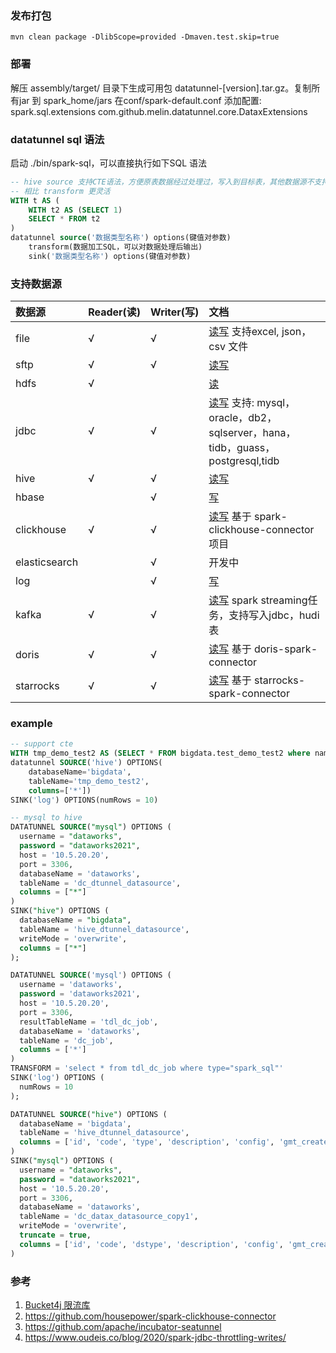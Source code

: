 ### 发布打包
```
mvn clean package -DlibScope=provided -Dmaven.test.skip=true
```

### 部署

解压 assembly/target/ 目录下生成可用包 datatunnel-[version].tar.gz。复制所有jar 到 spark_home/jars 
在conf/spark-default.conf 添加配置: spark.sql.extensions com.github.melin.datatunnel.core.DataxExtensions

### datatunnel sql 语法

启动 ./bin/spark-sql，可以直接执行如下SQL 语法

```sql
-- hive source 支持CTE语法，方便原表数据经过处理过，写入到目标表，其他数据源不支持CTE 语法。
-- 相比 transform 更灵活
WITH t AS (
    WITH t2 AS (SELECT 1)
    SELECT * FROM t2
)
datatunnel source('数据类型名称') options(键值对参数) 
    transform(数据加工SQL，可以对数据处理后输出)
    sink('数据类型名称') options(键值对参数)
```

### 支持数据源

| 数据源           | Reader(读) | Writer(写)    | 文档                                                                               |
|:--------------|:----------| :------      |:---------------------------------------------------------------------------------|
| file          | √         | √            | [读写](doc/file.md) 支持excel, json，csv 文件                                           |
| sftp          | √         | √            | [读写](doc/sftp.md)                                                                |
| hdfs          | √         |              | [读](doc/hdfs.md)                                                                 |
| jdbc          | √         | √            | [读写](doc/jdbc.md) 支持: mysql，oracle，db2，sqlserver，hana，tidb，guass，postgresql,tidb |
| hive          | √         | √            | [读写](doc/hive.md)                                                                |
| hbase         |           | √            | [写](doc/hbase.md)                                                                |
| clickhouse    | √         | √            | [读写](doc/clickhouse.md) 基于 spark-clickhouse-connector 项目                         |
| elasticsearch |           | √            | 开发中                                                                              |
| log           |           | √            | [写](doc/log.md)                                                                  |
| kafka         | √         | √            | [读写](doc/kafka.md) spark streaming任务，支持写入jdbc，hudi表                              |
| doris         | √         | √            | [读写](doc/doris.md) 基于 doris-spark-connector                                      |
| starrocks     | √         | √            | [读写](doc/starrocks.md) 基于 starrocks-spark-connector                              |

### example
```sql
-- support cte
WITH tmp_demo_test2 AS (SELECT * FROM bigdata.test_demo_test2 where name is not null)
datatunnel SOURCE('hive') OPTIONS(
    databaseName='bigdata',
    tableName='tmp_demo_test2',
    columns=['*'])
SINK('log') OPTIONS(numRows = 10)

-- mysql to hive
DATATUNNEL SOURCE("mysql") OPTIONS (
  username = "dataworks",
  password = "dataworks2021",
  host = '10.5.20.20',
  port = 3306,
  databaseName = 'dataworks',
  tableName = 'dc_dtunnel_datasource',
  columns = ["*"]
)
SINK("hive") OPTIONS (
  databaseName = "bigdata",
  tableName = 'hive_dtunnel_datasource',
  writeMode = 'overwrite',
  columns = ["*"]
);

DATATUNNEL SOURCE('mysql') OPTIONS (
  username = 'dataworks',
  password = 'dataworks2021',
  host = '10.5.20.20',
  port = 3306,
  resultTableName = 'tdl_dc_job',
  databaseName = 'dataworks',
  tableName = 'dc_job',
  columns = ['*']
)
TRANSFORM = 'select * from tdl_dc_job where type="spark_sql"'
SINK('log') OPTIONS (
  numRows = 10
);

DATATUNNEL SOURCE("hive") OPTIONS (
  databaseName = 'bigdata',
  tableName = 'hive_dtunnel_datasource',
  columns = ['id', 'code', 'type', 'description', 'config', 'gmt_created', 'gmt_modified', 'creater', 'modifier']
)
SINK("mysql") OPTIONS (
  username = "dataworks",
  password = "dataworks2021",
  host = '10.5.20.20',
  port = 3306,
  databaseName = 'dataworks',
  tableName = 'dc_datax_datasource_copy1',
  writeMode = 'overwrite',
  truncate = true,
  columns = ['id', 'code', 'dstype', 'description', 'config', 'gmt_created', 'gmt_modified', 'creater', 'modifier']
)
```

### 参考

1. [Bucket4j 限流库](https://github.com/vladimir-bukhtoyarov/bucket4j)
2. https://github.com/housepower/spark-clickhouse-connector
3. https://github.com/apache/incubator-seatunnel
4. https://www.oudeis.co/blog/2020/spark-jdbc-throttling-writes/
